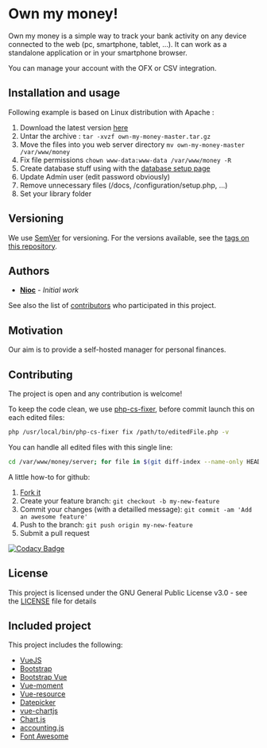 # Own my money!

Own my money is a simple way to track your bank activity on any device connected to the web (pc, smartphone, tablet, ...).
It can work as a standalone application or in your smartphone browser.

You can manage your account with the OFX or CSV integration.

## Installation and usage

Following example is based on Linux distribution with Apache :

1. Download the latest version [here](https://github.com/nioc/own-my-money/archive/master.tar.gz)
2. Untar the archive : `tar -xvzf own-my-money-master.tar.gz`
3. Move the files into you web server directory `mv own-my-money-master /var/www/money`
4. Fix file permissions `chown www-data:www-data /var/www/money -R`
5. Create database stuff using with the [database setup page](http://localhost/server/configuration/setup.php)
6. Update Admin user (edit password obviously)
7. Remove unnecessary files (/docs, /configuration/setup.php, ...)
8. Set your library folder

## Versioning

We use [SemVer](http://semver.org/) for versioning. For the versions available, see the [tags on this repository](https://github.com/nioc/own-my-money/tags).

## Authors

* **[Nioc](https://github.com/nioc/)** - *Initial work*

See also the list of [contributors](https://github.com/nioc/own-my-money/contributors) who participated in this project.

## Motivation

Our aim is to provide a self-hosted manager for personal finances.

## Contributing

The project is open and any contribution is welcome!

To keep the code clean, we use [php-cs-fixer](http://cs.sensiolabs.org/), before commit launch this on each edited files:

```` bash
php /usr/local/bin/php-cs-fixer fix /path/to/editedFile.php -v
````
You can handle all edited files with this single line:
```` bash
cd /var/www/money/server; for file in $(git diff-index --name-only HEAD); do php /usr/local/bin/php-cs-fixer fix "$file" -v; done
````

A little how-to for github:

1. [Fork it](https://help.github.com/articles/fork-a-repo/)
2. Create your feature branch: `git checkout -b my-new-feature`
3. Commit your changes (with a detailled message): `git commit -am 'Add an awesome feature'`
4. Push to the branch: `git push origin my-new-feature`
5. Submit a pull request

[![Codacy Badge](https://api.codacy.com/project/badge/Grade/dcddd6d1c1284ea496b9a1015e775b2d)](https://www.codacy.com/app/nioc/own-my-money)

## License

This project is licensed under the GNU General Public License v3.0 - see the [LICENSE](LICENSE.md) file for details

## Included project

This project includes the following:
- [VueJS](https://vuejs.org/)
- [Bootstrap](https://getbootstrap.com/)
- [Bootstrap Vue](https://bootstrap-vue.js.org/)
- [Vue-moment](https://github.com/brockpetrie/vue-moment)
- [Vue-resource](https://github.com/pagekit/vue-resource)
- [Datepicker](https://github.com/charliekassel/vuejs-datepicker)
- [vue-chartjs](https://vue-chartjs.org/)
- [Chart.js](https://www.chartjs.org/)
- [accounting.js](https://github.com/openexchangerates/accounting.js)
- [Font Awesome](https://github.com/FortAwesome/Font-Awesome/)
